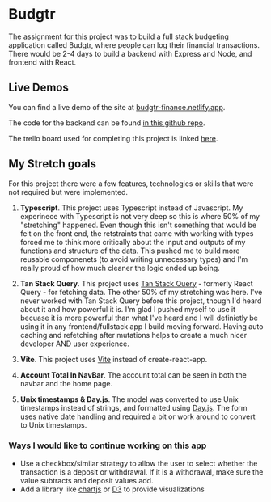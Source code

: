 # Budgtr

The assignment for this project was to build a full stack budgeting application called Budgtr, where people can log their financial transactions. There would be 2-4 days to build a backend with Express and Node, and frontend with React.

## Live Demos

You can find a live demo of the site at [budgtr-finance.netlify.app](https://budgtr-finance.netlify.app/). 

The code for the backend can be found [in this github repo](https://github.com/Ari-Jackson/budget-app-backend).

The trello board used for completing this project is linked [here](https://trello.com/b/ok91lltS/budgtr-app).

## My Stretch goals

For this project there were a few features, technologies or skills that were not required but were implemented. 
1. **Typescript**. This project uses Typescript instead of Javascript. My experinece with Typescript is not very deep so this is where 50% of my "stretching" happened. Even though this isn't something that would be felt on the front end, the retstraints that came with working with types forced me to think more critically about the input and outputs of my functions and structure of the data. This pushed me to build more reusable componenets (to avoid writing unnecessary types) and I'm really proud of how much cleaner the logic ended up being.

2. **Tan Stack Query**. This project uses [Tan Stack Query](https://tanstack.com/query/latest) - formerly React Query - for fetching data. The other 50% of my stretching was here. I've never worked with Tan Stack Query before this project, though I'd heard about it and how powerful it is. I'm glad I pushed myself to use it becuase it is more powerful than what I've heard and I will definietly be using it in any frontend/fullstack app I build moving forward. Having auto caching and refetching after mutations helps to create a much nicer developer AND user experience. 

3. **Vite**. This project uses [Vite](https://vitejs.dev/) instead of create-react-app.

5. **Account Total In NavBar**. The account total can be seen in both the navbar and the home page.

7. **Unix timestamps & Day.js**. The model was converted to use Unix timestamps instead of strings, and formatted using [Day.js](https://day.js.org/). The form uses native date handling and required a bit or work around to convert to Unix timestamps.

### Ways I would like to continue working on this app
- Use a checkbox/similar strategy to allow the user to select whether the transaction is a deposit or withdrawal. If it is a withdrawal, make sure the value subtracts and deposit values add.
- Add a library like [chartjs](https://www.chartjs.org) or [D3](https://www.chartjs.org) to provide visualizations
